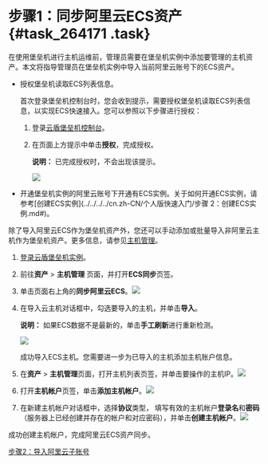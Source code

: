 # 步骤1：同步阿里云ECS资产 {#task_264171 .task}

在使用堡垒机进行主机运维前，管理员需要在堡垒机实例中添加要管理的主机资产。本文将指导管理员在堡垒机实例中导入当前阿里云账号下的ECS资产。

-   授权堡垒机读取ECS列表信息。

    首次登录堡垒机控制台时，您会收到提示，需要授权堡垒机读取ECS列表信息，以实现ECS快速接入。您可以参照以下步骤进行授权：

    1.  登录[云盾堡垒机控制台](https://yundunnext.console.aliyun.com/?p=bastion)。
    2.  在页面上方提示中单击**授权**，完成授权。

        **说明：** 已完成授权时，不会出现该提示。

        ![](http://static-aliyun-doc.oss-cn-hangzhou.aliyuncs.com/assets/img/64889/155892200533111_zh-CN.png)

-   开通堡垒机实例的阿里云账号下开通有ECS实例。关于如何开通ECS实例，请参考[创建ECS实例](../../../../cn.zh-CN/个人版快速入门/步骤 2：创建ECS实例.md#)。

除了导入阿里云ECS作为堡垒机资产外，您还可以手动添加或批量导入非阿里云主机作为堡垒机资产。更多信息，请参见[主机管理](../../../../cn.zh-CN/用户指南（V3.0.6及以上）/管理员手册/资产/主机管理.md#)。

1.  [登录云盾堡垒机实例](cn.zh-CN/快速入门/V3版本/登录实例.md#)。
2.  前往**资产** \> **主机管理** 页面，并打开**ECS同步**页签。
3.  单击页面右上角的**同步阿里云ECS**。![](http://static-aliyun-doc.oss-cn-hangzhou.aliyuncs.com/assets/img/64889/155892200532919_zh-CN.png)


4.  在导入云主机对话框中，勾选要导入的主机，并单击**导入**。 

    **说明：** 如果ECS数据不是最新的，单击**手工刷新**进行重新检测。

    ![](http://static-aliyun-doc.oss-cn-hangzhou.aliyuncs.com/assets/img/64889/155892200632920_zh-CN.png)

    成功导入ECS主机。您需要进一步为已导入的主机添加主机账户信息。

5.  在**资产** \> **主机管理**页面，打开主机列表页签，并单击要操作的主机IP。![](http://static-aliyun-doc.oss-cn-hangzhou.aliyuncs.com/assets/img/64889/155892200632921_zh-CN.png)


6.  打开**主机帐户**页签，单击**添加主机帐户**。![](http://static-aliyun-doc.oss-cn-hangzhou.aliyuncs.com/assets/img/64889/155892200632922_zh-CN.png)


7.  在新建主机帐户对话框中，选择**协议**类型， 填写有效的主机帐户**登录名**和**密码**（服务器上已经创建并存在的帐户和对应密码），并单击**创建主机帐户**。![](http://static-aliyun-doc.oss-cn-hangzhou.aliyuncs.com/assets/img/64889/155892200632923_zh-CN.png)

 成功创建主机帐户，完成阿里云ECS资产同步。

[步骤2：导入阿里云子账号](cn.zh-CN/快速入门/V3版本/步骤2：导入阿里云子账号.md#)

